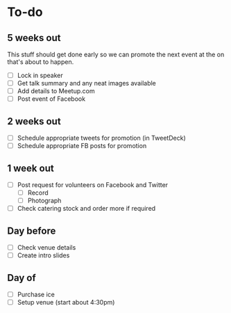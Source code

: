 <event description>

# To-do

## 5 weeks out

This stuff should get done early so we can promote the next event at the on that's about to happen.

* [ ] Lock in speaker
* [ ] Get talk summary and any neat images available
* [ ] Add details to Meetup.com
* [ ] Post event of Facebook

## 2 weeks out

* [ ] Schedule appropriate tweets for promotion (in TweetDeck)
* [ ] Schedule appropriate FB posts for promotion

## 1 week out

* [ ] Post request for volunteers on Facebook and Twitter
  * [ ] Record
  * [ ] Photograph
* [ ] Check catering stock and order more if required

## Day before

* [ ] Check venue details
* [ ] Create intro slides

## Day of

* [ ] Purchase ice
* [ ] Setup venue (start about 4:30pm)
